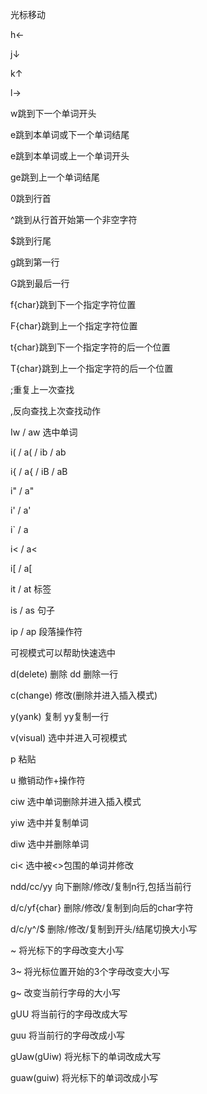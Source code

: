 光标移动

h←

j↓

k↑

l→

w跳到下一个单词开头

e跳到本单词或下一个单词结尾

e跳到本单词或上一个单词开头

ge跳到上一个单词结尾

0跳到行首

^跳到从行首开始第一个非空字符

$跳到行尾

g跳到第一行

G跳到最后一行

f{char}跳到下一个指定字符位置

F{char}跳到上一个指定字符位置

t{char}跳到下一个指定字符的后一个位置

T{char}跳到上一个指定字符的后一个位置

;重复上一次查找

,反向查找上次查找动作

Iw / aw 选中单词

i( / a( / ib / ab

i{ / a{ / iB / aB

i" / a"

i' / a'

i` / a

i< / a<

i[ / a[

it / at 标签

is / as 句子

ip / ap 段落操作符

可视模式可以帮助快速选中

d(delete) 删除 dd 删除一行

c(change) 修改(删除并进入插入模式)

y(yank) 复制 yy复制一行

v(visual) 选中并进入可视模式

p 粘贴

u 撤销动作+操作符

ciw 选中单词删除并进入插入模式

yiw 选中并复制单词

diw 选中并删除单词

ci< 选中被<>包围的单词并修改

ndd/cc/yy 向下删除/修改/复制n行,包括当前行

d/c/yf{char} 删除/修改/复制到向后的char字符

d/c/y^/$ 删除/修改/复制到开头/结尾切换大小写

~ 将光标下的字母改变大小写

3~ 将光标位置开始的3个字母改变大小写

g~ 改变当前行字母的大小写

gUU 将当前行的字母改成大写

guu 将当前行的字母改成小写

gUaw(gUiw) 将光标下的单词改成大写

guaw(guiw) 将光标下的单词改成小写
